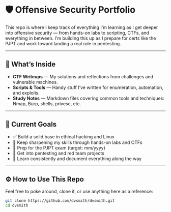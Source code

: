 # 🛡️ Offensive Security Portfolio

This repo is where I keep track of everything I'm learning as I get deeper into offensive security — from hands-on labs to scripting, CTFs, and everything in between. I'm building this up as I prepare for certs like the PJPT and work toward landing a real role in pentesting.

---

## 📁 What’s Inside

- **CTF Writeups** — My solutions and reflections from challenges and vulnerable machines.
- **Scripts & Tools** — Handy stuff I’ve written for enumeration, automation, and exploits.
- **Study Notes** — Markdown files covering common tools and techniques: Nmap, Burp, shells, privesc, etc.

---

## 🧭 Current Goals

- ✅ Build a solid base in ethical hacking and Linux
- 🔁 Keep sharpening my skills through hands-on labs and CTFs
- 🚧 Prep for the PJPT exam (target: mm/yyyy)
- 🐞 Get into pentesting and red team projects
- 🧠 Learn consistently and document everything along the way

---

## ⚙️ How to Use This Repo

Feel free to poke around, clone it, or use anything here as a reference:

```bash
git clone https://github.com/dvsmith/dvsmith.git
cd dvsmith
